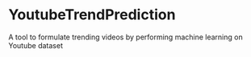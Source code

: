 # YoutubeTrendPrediction
A tool to formulate trending videos by performing machine learning on Youtube dataset

